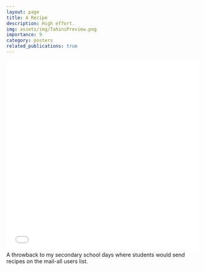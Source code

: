 ```yaml
---
layout: page
title: A Recipe
description: High effort.
img: assets/img/TahiniPreview.png
importance: 9
category: posters
related_publications: true
---
```




<div class="row">
    <div class="col-sm mt-3 mt-md-0">
            <embed src="/assets/pdf/posters/Recipe.pdf" type="application/pdf" width="100%" height="500px" />
    </div>
</div>
<div class="caption">
    A throwback to my secondary school days where students would send recipes on the mail-all users list.
</div>

